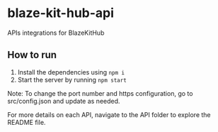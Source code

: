 # blaze-kit-hub-api
APIs integrations for BlazeKitHub

## How to run
1. Install the dependencies using ```npm i``` 
2. Start the server by running ```npm start``` 

Note: To change the port number and https configuration, go to src/config.json and update as needed. 

For more details on each API, navigate to the API folder to explore the README file. 